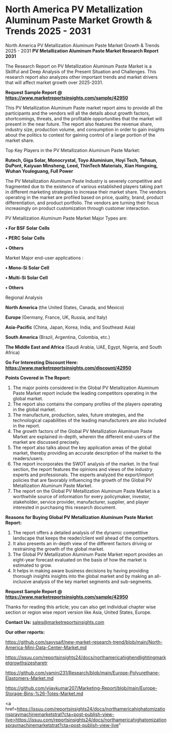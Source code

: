 # North America PV Metallization Aluminum Paste Market Growth & Trends 2025 - 2031
North America PV Metallization Aluminum Paste Market Growth & Trends 2025 - 2031
<strong>PV Metallization Aluminum Paste Market Research Report 2031</strong>

The Research Report on PV Metallization Aluminum Paste Market is a Skillful and Deep Analysis of the Present Situation and Challenges. This research report also analyzes other important trends and market drivers that will affect market growth over 2025-2031.

<strong>Request Sample Report @ <a href=https://www.marketreportsinsights.com/sample/42950>https://www.marketreportsinsights.com/sample/42950</a></strong>

This PV Metallization Aluminum Paste market report aims to provide all the participants and the vendors will all the details about growth factors, shortcomings, threats, and the profitable opportunities that the market will present in the near future. The report also features the revenue share, industry size, production volume, and consumption in order to gain insights about the politics to contest for gaining control of a large portion of the market share.

Top Key Players in the PV Metallization Aluminum Paste Market:

<strong>Rutech, Giga Solar, Monocrystal, Toyo Aluminium, Hoyi Tech, Tehsun, DuPont, Kaiyuan Minsheng, Leed, ThinTech Materials, Xian Hongxing, Wuhan Youleguang, Full Power</strong>

The PV Metallization Aluminum Paste Industry is severely competitive and fragmented due to the existence of various established players taking part in different marketing strategies to increase their market share. The vendors operating in the market are profiled based on price, quality, brand, product differentiation, and product portfolio. The vendors are turning their focus increasingly on product customization through customer interaction.

PV Metallization Aluminum Paste Market Major Types are:

<strong>•  For BSF Solar Cells

•  PERC Solar Cells

•  Others</strong>

Market Major end-user applications :

<strong>•  Mono-Si Solar Cell

•  Multi-Si Solar Cell

•  Others</strong>

Regional Analysis

</u><strong><b>North America</b></strong> (the United States, Canada, and Mexico)

<strong><b>Europe </b></strong>(Germany, France, UK, Russia, and Italy)

<strong><b>Asia-Pacific</b></strong> (China, Japan, Korea, India, and Southeast Asia)

<strong><b>South America</b></strong> (Brazil, Argentina, Colombia, etc.)

<strong><b>The Middle East and Africa</b></strong> (Saudi Arabia, UAE, Egypt, Nigeria, and South Africa)

<strong>Go For Interesting Discount Here: <a href=https://www.marketreportsinsights.com/discount/42950>https://www.marketreportsinsights.com/discount/42950</a></strong>

<strong>Points Covered in The Report:</strong>
<ol>
  <li>The major points considered in the Global PV Metallization Aluminum Paste Market report include the leading competitors operating in the global market.</li>
  <li>The report also contains the company profiles of the players operating in the global market.</li>
  <li>The manufacture, production, sales, future strategies, and the technological capabilities of the leading manufacturers are also included in the report.</li>
  <li>The growth factors of the Global PV Metallization Aluminum Paste Market are explained in-depth, wherein the different end-users of the market are discussed precisely.</li>
  <li>The report also talks about the key application areas of the global market, thereby providing an accurate description of the market to the readers/users.</li>
  <li>The report incorporates the SWOT analysis of the market. In the final section, the report features the opinions and views of the industry experts and professionals. The experts analyzed the export/import policies that are favorably influencing the growth of the Global PV Metallization Aluminum Paste Market.</li>
  <li>The report on the Global PV Metallization Aluminum Paste Market is a worthwhile source of information for every policymaker, investor, stakeholder, service provider, manufacturer, supplier, and player interested in purchasing this research document.</li>
</ol>
<strong>Reasons for Buying Global PV Metallization Aluminum Paste Market Report:</strong>

<ol>
  <li>The report offers a detailed analysis of the dynamic competitive landscape that keeps the reader/client well ahead of the competitors.</li>
  <li>It also presents an in-depth view of the different factors driving or restraining the growth of the global market.</li>
  <li>The Global PV Metallization Aluminum Paste Market report provides an eight-year forecast evaluated on the basis of how the market is estimated to grow.</li>
  <li>It helps in making aware business decisions by having providing thorough insights insights into the global market and by making an all-inclusive analysis of the key market segments and sub-segments.</li>
</ol>
<strong>Request Sample Report @ <a href=https://www.marketreportsinsights.com/sample/42950>https://www.marketreportsinsights.com/sample/42950</a></strong>


Thanks for reading this article; you can also get individual chapter wise section or region wise report version like Asia, United States, Europe.

<strong>Contact Us:</strong>
sales@marketreportsinsights.com

<strong>Our other reports:</strong>

<a href=https://github.com/sayysaif/new-market-research-trend/blob/main/North-America-Mini-Data-Center-Market.md>https://github.com/sayysaif/new-market-research-trend/blob/main/North-America-Mini-Data-Center-Market.md</a>

<a href=https://issuu.com/reportsinsights24/docs/northamericahighendlightingmarketgrowthsizesharetr>https://issuu.com/reportsinsights24/docs/northamericahighendlightingmarketgrowthsizesharetr</a>

<a href=https://github.com/yamini231/Research/blob/main/Europe-Polyurethane-Elastomers-Market.md>https://github.com/yamini231/Research/blob/main/Europe-Polyurethane-Elastomers-Market.md</a>

<a href=https://github.com/vijaykumar207/Marketing-Report/blob/main/Europe-Storage-Bins-%26-Totes-Market.md>https://github.com/vijaykumar207/Marketing-Report/blob/main/Europe-Storage-Bins-%26-Totes-Market.md</a>

<a href=https://issuu.com/reportsinsights24/docs/northamericahighatomizationspraymachinemarketstrat?cta=post-publish-view-live>https://issuu.com/reportsinsights24/docs/northamericahighatomizationspraymachinemarketstrat?cta=post-publish-view-live</a>"
